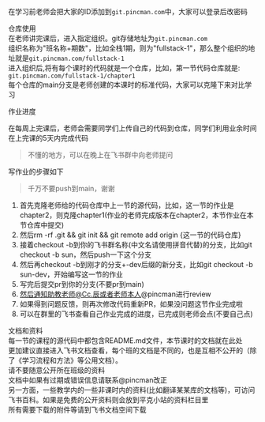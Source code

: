 

在学习前老师会把大家的ID添加到`git.pincman.com`中，大家可以登录后改密码



仓库使用  <br>
在老师讲完课后，进入指定组织。git存储地址为`git.pincman.com`   <br>
组织名称为"班名称+期数"，比如全栈1期，则为"fullstack-1"，那么整个组织的地址就是`git.pincman.com/fullstack-1`  <br>
进入组织后,将有每个课时的代码就是一个仓库，比如，第一节代码仓库就是: `git.pincman.com/fullstack-1/chapter1 ` <br>
每个仓库的main分支是老师创建的本课时的标准代码，大家可以克隆下来对比学习  <br>


作业进度

在每周上完课后，老师会需要同学们上传自己的代码到仓库，同学们利用业余时间在上完课的5天内完成代码

>不懂的地方，可以在晚上在飞书群中向老师提问

写作业的步骤如下

>千万不要push到main，谢谢

1. 首先克隆老师给的代码仓库中上一节的源代码，比如，这一节的作业是chapter2，则克隆chapter1(作业的老师完成版本在chapter2，本节作业在本节仓库中提交)
2. 然后rm -rf .git && git init && git remote add origin {这一节的代码仓库}
3. 接着checkout -b到你的飞书群名称(中文名请使用拼音代替)的分支，比如git checkout -b sun，然后push一下这个分支
4. 然后再checkout -b到刚才的分支+-dev后缀的新分支，比如git checkout -b sun-dev，开始编写这一节的作业
5. 写完后提交pr到你的分支(不要pr到main)
6. 然后通知助教老师@Cc.辰或者老师本人@pincman进行review
7. 如果得到问题反馈，则再次修改代码重新PR，如果没问题这节作业完成啦
8. 可以在群里的飞书查看自己作业完成的进度，已完成则老师会点(不要自己点)


文档和资料 <br>
每一节的课程的源代码中都包含README.md文件，本节课时的文档就在此处 <br>
更加建议直接进入飞书文档查看，每个班的文档是不同的，也是互相不公开的（除了《学习流程和方法》等公用文档）。 <br>
请不要随意公开所在班级的资料 <br>
文档中如果有过期或错误信息请联系@pincman改正 <br>
另一方面，一些教学内的一些非课时内的资料(比如翻译某某库的文档等)，可访问飞书百科。如果是免费的公开资料则会放到平克小站的资料栏目里 <br>
所有需要下载的附件等请到飞书文档空间下载  <br>




